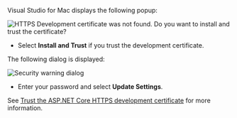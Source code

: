 Visual Studio for Mac displays the following popup:

![HTTPS Development certificate was not found. Do you want to install and trust the certificate?](~/includes/static/trustCertMacVS22.png)

* Select **Install and Trust** if you trust the development certificate.

The following dialog is displayed:

![Security warning dialog](~/includes/static/certMacVS22.png)

* Enter your password and select **Update Settings**.

See [Trust the ASP.NET Core HTTPS development certificate](xref:security/enforcing-ssl#trust-the-aspnet-core-https-development-certificate-on-windows-and-macos) for more information.
